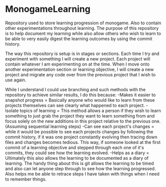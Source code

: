 # MonogameLearning
Repository used to store learning progression of monogame. Also to contain other experimentations throughout learning. The purpose of this repository is to help document my learning while also allow others who wish to learn to be able to very easily digest the learning outcomes by using the commit history.

The way this repository is setup is in stages or sections. Each time I try and experiment with something I will create a new project. Each project will contain whatever I am experimenting on at the time. When I move onto another experimentation section or learning objective, I will create a new project and migrate any code over from the previous project that I wish to use again.

While I understand I could use branching and such methods with the repository to achieve similar results, I do this because:
-Makes it easier to snapshot progress = Basically anyone who would like to learn from these projects themselves can see clearly what happened to each project.
-Isolate topics of learning = This method allows a person if they wish to learn something to just grab the project they want to learn something from and focus solely on the new additions in this project relative to the previous one. (Assuming sequential learning steps)
-Can see each project's changes = while it would be possible to see each projects changes by following the commit history, if it was one project constantly evolving then tracing down files and changes becomes tedious. This way, if someone looked at the first commit of a learning objective and stepped through each one of it's commits, they could see how the learning evolved.
-Helps as a diary = Ultimately this also allows the learning to be documented as a diary of learning. The handy thing about this is git allows the learning to be timed and also can let anyone step through to see how the learning progressed. Also helps me be able to retrace steps I have taken with things when I need to remember things.
